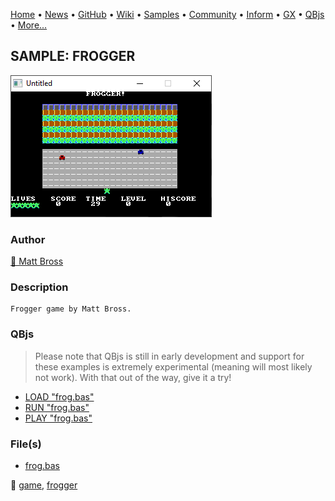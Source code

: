 [Home](https://qb64.com) • [News](../../news.md) • [GitHub](https://github.com/QB64Official/qb64) • [Wiki](https://github.com/QB64Official/qb64/wiki) • [Samples](../../samples.md) • [Community](../../community.md) • [Inform](../../inform.md) • [GX](../../gx.md) • [QBjs](../../qbjs.md) • [More...](../../more.md)

## SAMPLE: FROGGER

![screenshot.png](img/screenshot.png)

### Author

[🐝 Matt Bross](../matt-bross.md) 

### Description

```text
Frogger game by Matt Bross.
```

### QBjs

> Please note that QBjs is still in early development and support for these examples is extremely experimental (meaning will most likely not work). With that out of the way, give it a try!

* [LOAD "frog.bas"](https://v6p9d9t4.ssl.hwcdn.net/html/5963335/index.html?src=https://qb64.com/samples/frogger/src/frog.bas)
* [RUN "frog.bas"](https://v6p9d9t4.ssl.hwcdn.net/html/5963335/index.html?mode=auto&src=https://qb64.com/samples/frogger/src/frog.bas)
* [PLAY "frog.bas"](https://v6p9d9t4.ssl.hwcdn.net/html/5963335/index.html?mode=play&src=https://qb64.com/samples/frogger/src/frog.bas)

### File(s)

* [frog.bas](src/frog.bas)

🔗 [game](../game.md), [frogger](../frogger.md)
